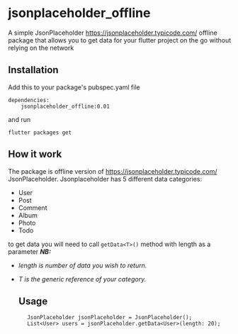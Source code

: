 # jsonplaceholder_offline

A simple JsonPlaceholder https://jsonplaceholder.typicode.com/  offline package that allows you to get data for your flutter project on the go without relying on the network
## Installation
Add this to your package's pubspec.yaml file

```
dependencies:
    jsonplaceholder_offline:0.01
```
and run
```
flutter packages get
```
## How it work
The package is offline version of https://jsonplaceholder.typicode.com/ JsonPlaceholder.
Jsonplaceholder has 5 different data categories:
- User
- Post
- Comment
- Album
- Photo
- Todo

to get data you will need to call `getData<T>()` method with length as a parameter
***NB:***
- *length is number of data you wish to return.*
- *T is the generic reference of your category.*

  ## Usage
```
      JsonPlaceholder jsonPlaceholder = JsonPlaceholder();
      List<User> users = jsonPlaceholder.getData<User>(length: 20);
```